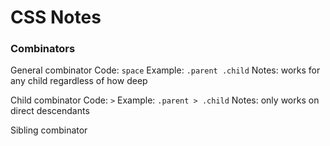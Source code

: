 # CSS Notes

### Combinators
General combinator
Code: `space`
Example: `.parent .child`
Notes: works for any child regardless of how deep


Child combinator
Code: `>`
Example: `.parent > .child`
Notes: only works on direct descendants

Sibling combinator

